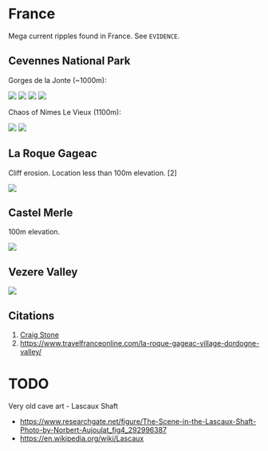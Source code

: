 # France

Mega current ripples found in France. See `EVIDENCE`.

## Cevennes National Park

Gorges de la Jonte (~1000m):

![](img/cevennes.webp)
![](img/cevennes2.webp)
![](img/cevennes3.jpeg)
![](img/cevennes4.jpg)

Chaos of Nimes Le Vieux (1100m):

![](img/cevennes6.jpg)
![](img/cevennes7.jpg)

## La Roque Gageac

Cliff erosion. Location less than 100m elevation. [2]

![](img/la-roque-gageac.webp)

## Castel Merle

100m elevation.

![](img/castel-merle.jpg)

## Vezere Valley

![](img/vezere.webp)

## Citations

1. [Craig Stone](https://nobulart.com)
2. https://www.travelfranceonline.com/la-roque-gageac-village-dordogne-valley/

# TODO

Very old cave art - Lascaux Shaft
- https://www.researchgate.net/figure/The-Scene-in-the-Lascaux-Shaft-Photo-by-Norbert-Aujoulat_fig4_292996387
- https://en.wikipedia.org/wiki/Lascaux
